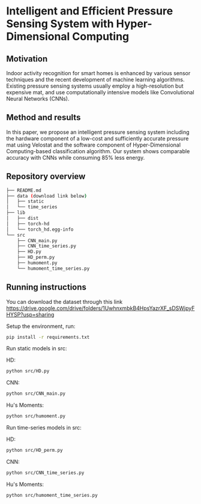 # Intelligent and Efficient Pressure Sensing System with Hyper-Dimensional Computing

## Motivation

Indoor activity recognition for smart homes is enhanced by various sensor techniques and the recent development of machine learning algorithms. Existing pressure sensing systems usually employ a high-resolution but expensive mat, and use computationally intensive models like Convolutional Neural Networks (CNNs). 


## Method and results

In this paper, we propose an intelligent pressure sensing system including the hardware component of a low-cost and sufficiently accurate pressure mat using Velostat and the software component of Hyper-Dimensional Computing-based classification algorithm. Our system shows comparable accuracy with CNNs while consuming 85% less energy.


## Repository overview
```bash
├── README.md
├── data (download link below)
│   ├── static
│   └── time_series
├── lib
│   ├── dist
│   ├── torch-hd 
│   └── torch_hd.egg-info
└── src
    ├── CNN_main.py
    ├── CNN_time_series.py
    ├── HD.py 
    ├── HD_perm.py   
    ├── humoment.py  
    └── humoment_time_series.py
```


## Running instructions

You can download the dataset through this link
https://drive.google.com/drive/folders/1UwhnxmbkB4HpsYazrXF_sDSWjpyFHYSP?usp=sharing

Setup the environment, run:
```bash
pip install -r requirements.txt
```


Run static models in src:

HD:
```bash
python src/HD.py
```

CNN:
```bash
python src/CNN_main.py
```

Hu's Moments:
```bash
python src/humoment.py
```

Run time-series models in src:

HD:
```bash
python src/HD_perm.py
```

CNN:
```bash
python src/CNN_time_series.py
```

Hu's Moments:
```bash
python src/humoment_time_series.py
```
<!-- 
## More resources

Point interested users to any related literature and/or documentation.


## About

Explain who has contributed to the repository. You can say it has been part of a class you've taken at Tilburg University. -->
